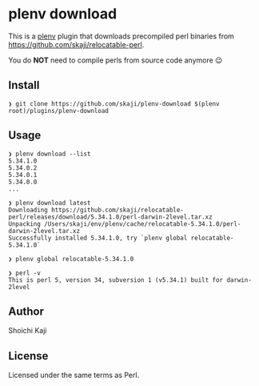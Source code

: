 # plenv download

This is a [plenv](https://github.com/tokuhirom/plenv) plugin that downloads precompiled perl binaries from https://github.com/skaji/relocatable-perl.

You do **NOT** need to compile perls from source code anymore :wink:

## Install

```console
❯ git clone https://github.com/skaji/plenv-download $(plenv root)/plugins/plenv-download
```

## Usage

```console
❯ plenv download --list
5.34.1.0
5.34.0.2
5.34.0.1
5.34.0.0
...

❯ plenv download latest
Downloading https://github.com/skaji/relocatable-perl/releases/download/5.34.1.0/perl-darwin-2level.tar.xz
Unpacking /Users/skaji/env/plenv/cache/relocatable-5.34.1.0/perl-darwin-2level.tar.xz
Successfully installed 5.34.1.0, try `plenv global relocatable-5.34.1.0`

❯ plenv global relocatable-5.34.1.0

❯ perl -v
This is perl 5, version 34, subversion 1 (v5.34.1) built for darwin-2level
```

## Author

Shoichi Kaji

## License

Licensed under the same terms as Perl.
